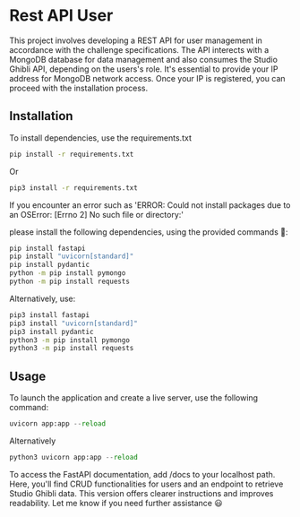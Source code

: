 # Rest API User

This project involves developing a REST API for user management in accordance with the challenge specifications. The API interects with a MongoDB database for data management and also consumes the Studio Ghibli API, depending on the users's role.
It's essential to provide your IP address for MongoDB network access. Once your IP is registered, you can proceed with the installation process.

## Installation

To install dependencies, use the requirements.txt

```bash
pip install -r requirements.txt
```
Or

```bash
pip3 install -r requirements.txt
```
If you encounter an error such as 'ERROR: Could not install packages due to an OSError: [Errno 2] No such file or directory:'

please install the following dependencies, using the provided commands 🥲:

```bash
pip install fastapi
pip install "uvicorn[standard]"
pip install pydantic
python -m pip install pymongo
python -m pip install requests
```
Alternatively, use:
```bash
pip3 install fastapi
pip3 install "uvicorn[standard]"
pip3 install pydantic
python3 -m pip install pymongo
python3 -m pip install requests
```

## Usage

To launch the application and create a live server, use the following command:

```python
uvicorn app:app --reload
```
Alternatively

```python
python3 uvicorn app:app --reload
```
To access the FastAPI documentation, add /docs to your localhost path.
Here, you'll find CRUD functionalities for users and an endpoint to retrieve Studio Ghibli data.
This version offers clearer instructions and improves readability. Let me know if you need further assistance 😃

